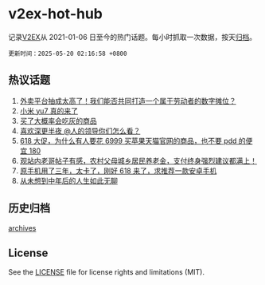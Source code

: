 # v2ex-hot-hub

 记录[V2EX](https://www.v2ex.com/)从 2021-01-06 日至今的热门话题。每小时抓取一次数据，按天[归档](archives)。

`更新时间：2025-05-20 02:16:58 +0800`

## 热议话题

1. [外卖平台抽成太高了！我们能否共同打造一个属于劳动者的数字摊位？](https://www.v2ex.com/t/1132723)
1. [小米 yu7 真的来了](https://www.v2ex.com/t/1132689)
1. [买了大概率会吃灰的商品](https://www.v2ex.com/t/1132801)
1. [喜欢深更半夜 @人的领导你们怎么看？](https://www.v2ex.com/t/1132635)
1. [618 大促，为什么有人要花 6999 买苹果天猫官网的商品，也不要 pdd 的便宜 180](https://www.v2ex.com/t/1132608)
1. [观站内老哥帖子有感，农村父母城乡居民养老金，支付终身强烈建议都满上！](https://www.v2ex.com/t/1132701)
1. [原手机用了三年，太卡了，刚好 618 来了，求推荐一款安卓手机](https://www.v2ex.com/t/1132678)
1. [从未想到中年后的人生如此无聊](https://www.v2ex.com/t/1132792)

## 历史归档

[archives](archives)

## License

See the [LICENSE](LICENSE) file for license rights and limitations (MIT).
